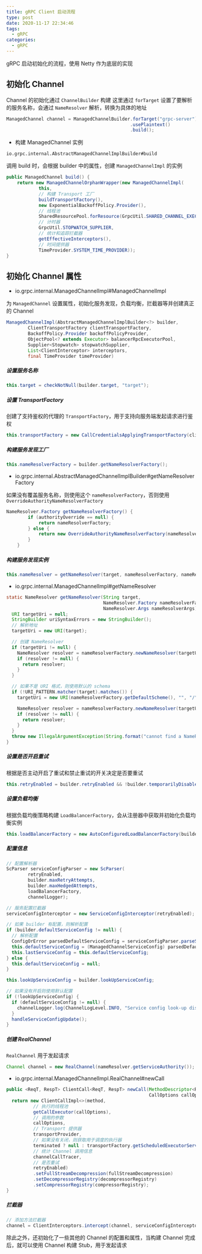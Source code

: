 ```yaml
---
title: gRPC Client 启动流程
type: post
date: 2020-11-17 22:34:46
tags:
  - gRPC
categories:
  - gRPC
---
```


gRPC 启动初始化的流程，使用 Netty 作为底层的实现

## 初始化 Channel

Channel 的初始化通过 `ChannelBuilder` 构建
这里通过 `forTarget` 设置了要解析的服务名称，会通过 `NameResolver` 解析，转换为具体的地址

```java
ManagedChannel channel = ManagedChannelBuilder.forTarget("grpc-server")
                                              .usePlaintext()
                                              .build();
```

- 构建 ManagedChannel 实例

`io.grpc.internal.AbstractManagedChannelImplBuilder#build`

调用 build 时，会根据 builder 中的属性，创建 `ManagedChannelImpl` 的实例

```java
public ManagedChannel build() {
    return new ManagedChannelOrphanWrapper(new ManagedChannelImpl(
            this,
            // 构建 Transport 工厂
            buildTransportFactory(),
            new ExponentialBackoffPolicy.Provider(),
            // 线程池
            SharedResourcePool.forResource(GrpcUtil.SHARED_CHANNEL_EXECUTOR),
            // 计时器
            GrpcUtil.STOPWATCH_SUPPLIER,
            // 统计和追踪拦截器
            getEffectiveInterceptors(),
            // 时间提供器
            TimeProvider.SYSTEM_TIME_PROVIDER));
}
```

## 初始化 Channel 属性

- io.grpc.internal.ManagedChannelImpl#ManagedChannelImpl

为 `ManagedChannel` 设置属性，初始化服务发现，负载均衡，拦截器等并创建真正的 Channel

```java
ManagedChannelImpl(AbstractManagedChannelImplBuilder<?> builder,
        ClientTransportFactory clientTransportFactory,
        BackoffPolicy.Provider backoffPolicyProvider,
        ObjectPool<? extends Executor> balancerRpcExecutorPool,
        Supplier<Stopwatch> stopwatchSupplier,
        List<ClientInterceptor> interceptors,
        final TimeProvider timeProvider)
```

##### 设置服务名称

```java
this.target = checkNotNull(builder.target, "target");
```

##### 设置 TransportFactory

创建了支持鉴权的代理的 `TransportFactory`，用于支持向服务端发起请求进行鉴权

```java
this.transportFactory = new CallCredentialsApplyingTransportFactory(clientTransportFactory, this.executor);
```

##### 构建服务发现工厂

```java
this.nameResolverFactory = builder.getNameResolverFactory();
```

- io.grpc.internal.AbstractManagedChannelImplBuilder#getNameResolverFactory

如果没有覆盖服务名称，则使用这个 `nameResolverFactory`，否则使用 `OverrideAuthorityNameResolverFactory`

```java
NameResolver.Factory getNameResolverFactory() {
        if (authorityOverride == null) {
            return nameResolverFactory;
        } else {
            return new OverrideAuthorityNameResolverFactory(nameResolverFactory, authorityOverride);
        }
    }
```

##### 构建服务发现实例

```java
this.nameResolver = getNameResolver(target, nameResolverFactory, nameResolverArgs);
```

- io.grpc.internal.ManagedChannelImpl#getNameResolver

```java
static NameResolver getNameResolver(String target,
                                    NameResolver.Factory nameResolverFactory,
                                    NameResolver.Args nameResolverArgs) {
  URI targetUri = null;
  StringBuilder uriSyntaxErrors = new StringBuilder();
  // 解析地址
  targetUri = new URI(target);

  // 创建 NameResolver
  if (targetUri != null) {
    NameResolver resolver = nameResolverFactory.newNameResolver(targetUri, nameResolverArgs);
    if (resolver != null) {
      return resolver;
    }
  }

  // 如果不是 URI 格式，则使用默认的 schema
  if (!URI_PATTERN.matcher(target).matches()) {
    targetUri = new URI(nameResolverFactory.getDefaultScheme(), "", "/" + target, null);

    NameResolver resolver = nameResolverFactory.newNameResolver(targetUri, nameResolverArgs);
    if (resolver != null) {
      return resolver;
    }
  }
  throw new IllegalArgumentException(String.format("cannot find a NameResolver for %s%s", target, uriSyntaxErrors.length() > 0 ? " (" + uriSyntaxErrors + ")" : ""));
}
```

##### 设置是否开启重试

根据是否主动开启了重试和禁止重试的开关决定是否要重试

```java
this.retryEnabled = builder.retryEnabled && !builder.temporarilyDisableRetry;
```

##### 设置负载均衡

根据负载均衡策略构建 `LoadBalancerFactory`，会从注册器中获取并初始化负载均衡实例

```java
this.loadBalancerFactory = new AutoConfiguredLoadBalancerFactory(builder.defaultLbPolicy);
```

##### 配置信息

```java
// 配置解析器
ScParser serviceConfigParser = new ScParser(
        retryEnabled,
        builder.maxRetryAttempts,
        builder.maxHedgedAttempts,
        loadBalancerFactory,
        channelLogger);

// 服务配置拦截器
serviceConfigInterceptor = new ServiceConfigInterceptor(retryEnabled);

// 如果 builder 有配置，则解析配置
if (builder.defaultServiceConfig != null) {
  // 解析配置
  ConfigOrError parsedDefaultServiceConfig = serviceConfigParser.parseServiceConfig(builder.defaultServiceConfig);
  this.defaultServiceConfig = (ManagedChannelServiceConfig) parsedDefaultServiceConfig.getConfig();
  this.lastServiceConfig = this.defaultServiceConfig;
} else {
  this.defaultServiceConfig = null;
}

this.lookUpServiceConfig = builder.lookUpServiceConfig;

// 如果没有开启则使用默认配置
if (!lookUpServiceConfig) {
  if (defaultServiceConfig != null) {
    channelLogger.log(ChannelLogLevel.INFO, "Service config look-up disabled, using default service config");
  }
  handleServiceConfigUpdate();
}
```

##### 创建 RealChannel

`RealChannel` 用于发起请求

```java
Channel channel = new RealChannel(nameResolver.getServiceAuthority());
```

- io.grpc.internal.ManagedChannelImpl.RealChannel#newCall

```java
public <ReqT, RespT> ClientCall<ReqT, RespT> newCall(MethodDescriptor<ReqT, RespT> method,
                                                     CallOptions callOptions) {
  return new ClientCallImpl<>(method,
          // 执行的线程池
          getCallExecutor(callOptions),
          // 调用的参数
          callOptions,
          // Transport 提供器
          transportProvider,
          // 如果没有关闭，则获取用于调度的执行器
          terminated ? null : transportFactory.getScheduledExecutorService(),
          // 统计 Channel 调用信息
          channelCallTracer,
          // 是否重试
          retryEnabled)
          .setFullStreamDecompression(fullStreamDecompression)
          .setDecompressorRegistry(decompressorRegistry)
          .setCompressorRegistry(compressorRegistry);
}
```

##### 拦截器

```java
// 添加方法拦截器
channel = ClientInterceptors.intercept(channel, serviceConfigInterceptor);
```

除此之外，还初始化了一些其他的 Channel 的配置和属性，当构建 Channel 完成后，就可以使用 Channel 构建 Stub，用于发起请求
